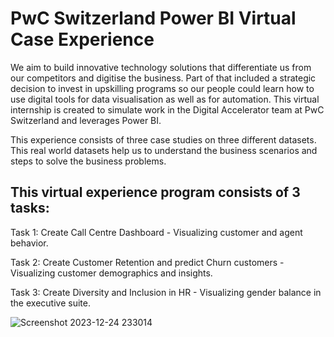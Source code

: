 # PwC Switzerland Power BI Virtual Case Experience 

We aim to build innovative technology solutions that differentiate us from our competitors and digitise the business. Part of that included a strategic decision to invest in upskilling programs so our people could learn how to use digital tools for data visualisation as well as for automation. 
This virtual internship is created to simulate work in the Digital Accelerator team at PwC Switzerland and leverages Power BI. 

This experience consists of three case studies on three different datasets. This real world datasets help us to understand the business scenarios and steps to solve the business problems. 

## This virtual experience program consists of 3 tasks: 

Task 1: Create Call Centre Dashboard - Visualizing customer and agent behavior. 

Task 2: Create Customer Retention and predict Churn customers - Visualizing customer demographics and insights. 

Task 3: Create Diversity and Inclusion in HR - Visualizing gender balance in the executive suite.

![Screenshot 2023-12-24 233014](https://github.com/AD006/PwC-Switzerland-Power-BI-Virtual-Case-Experience/assets/96000840/dc2c649c-4251-4be6-86e4-fd9466805c8f)
